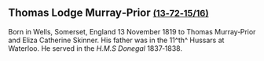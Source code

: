 ## Thomas Lodge Murray‑Prior <small>[(13‑72‑15/16)](https://brisbane.discovereverafter.com/profile/31899284 "Go to Memorial Information" )</small>

Born in Wells, Somerset, England 13 November 1819 to Thomas Murray‑Prior and Eliza Catherine Skinner. His father was in the 11^th^ Hussars at Waterloo. He served in the *H.M.S Donegal* 1837‑1838. 
